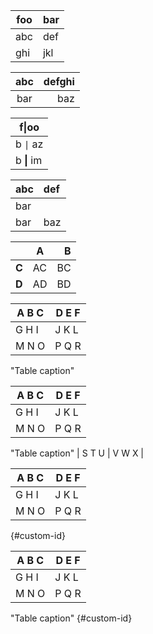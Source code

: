 | foo | bar |
|-----|-----|
| abc | def |
| ghi | jkl |

| abc | defghi |
:-: | -----------:
bar | baz

| f\|oo  |
| ------ |
| b `\|` az |
| b **\|** im |

| abc | def |
| --- |:----|
| bar |
| bar | baz | boo |

|       | A  |  B |
|:------|----|---:|
| **C** | AC | BC |
| **D** | AD | BD |

| A B C | D E F |
|-------|-------|
| G H I | J K L |
| M N O | P Q R |
"Table caption"

| A B C | D E F |
|-------|-------|
| G H I | J K L |
| M N O | P Q R |
"Table caption"
| S T U | V W X |

| A B C | D E F |
|-------|-------|
| G H I | J K L |
| M N O | P Q R |
{#custom-id}

| A B C | D E F |
|-------|-------|
| G H I | J K L |
| M N O | P Q R |
"Table caption" {#custom-id}